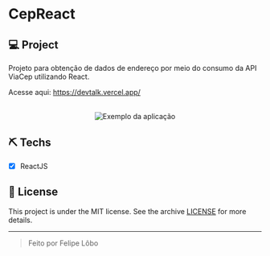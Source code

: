 # CepReact

## 💻 Project
Projeto para obtenção de dados de endereço por meio do consumo da API ViaCep utilizando React.

Acesse aqui: https://devtalk.vercel.app/

<br>

<div align="center"  justify-content="center" margin-top="60px" >
 <img src="https://i.imgur.com/tEc83GF.gif" alt="Exemplo da aplicação" >
</div>


## ⛏ Techs
- [X] ReactJS


## 📝 License

This project is under the MIT license. See the archive [LICENSE](LICENSE.md) for more details.

---
<blockquote>
    Feito por Felipe Lôbo
</blockquote>
